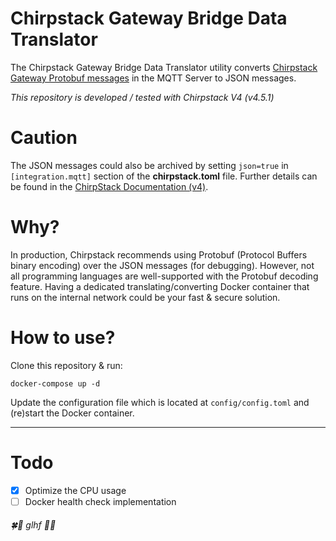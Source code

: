 # Chirpstack Gateway Bridge Data Translator

The Chirpstack Gateway Bridge Data Translator utility converts [Chirpstack Gateway Protobuf messages](https://www.chirpstack.io/docs/chirpstack-gateway-bridge/payloads/events.html) in the MQTT Server to JSON messages.

*This repository is developed / tested with Chirpstack V4 (v4.5.1)*

# Caution

The JSON messages could also be archived by setting `json=true` in `[integration.mqtt]` section of the **chirpstack.toml** file. Further details can be found in the [ChirpStack Documentation (v4)](https://www.chirpstack.io/docs/chirpstack/configuration.html).

# Why?

In production, Chirpstack recommends using Protobuf (Protocol Buffers binary encoding) over the JSON messages (for debugging). However, not all programming languages are well-supported with the Protobuf decoding feature. Having a dedicated translating/converting Docker container that runs on the internal network could be your fast & secure solution.

# How to use?

Clone this repository & run:

```
docker-compose up -d
```

Update the configuration file which is located at `config/config.toml` and (re)start the Docker container.

---

# Todo

- [x] Optimize the CPU usage
- [ ] Docker health check implementation

###### 🍀🤞 glhf 🤞🍀
